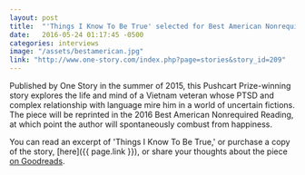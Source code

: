 ```yaml
---
layout: post
title:  "'Things I Know To Be True' selected for Best American Nonrequired Reading"
date:   2016-05-24 01:17:45 -0500
categories: interviews
image: "/assets/bestamerican.jpg"
link: "http://www.one-story.com/index.php?page=stories&story_id=209"
---
```

Published by One Story in the summer of 2015, this Pushcart Prize-winning story explores the life and mind of a Vietnam veteran whose PTSD and complex relationship with language mire him in a world of uncertain fictions. The piece will be reprinted in the 2016 Best American Nonrequired Reading, at which point the author will spontaneously combust from happiness.

 You can read an excerpt of 'Things I Know To Be True,' or purchase a copy of the story, [here]({{ page.link }}), or share your thoughts about the piece <a href="https://www.goodreads.com/book/show/27228892-things-i-know-to-be-true">on Goodreads</a>.